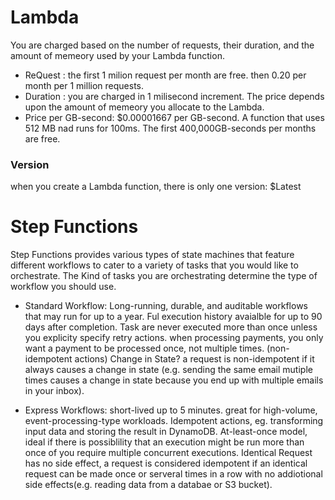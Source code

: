 # Lambda

You are charged based on the number of requests, their duration, and the amount of memeory used by your Lambda function.

* ReQuest : the first 1 milion request per month are free. then 0.20 per month per 1 million requests.
* Duration : you are charged in 1 milisecond increment. The price depends upon the amount of memeory you allocate to the Lambda.
* Price per GB-second: $0.00001667 per GB-second.
A function that uses 512 MB nad runs for 100ms. The first 400,000GB-seconds per months are free.



### Version
when you create a Lambda function, there is only one version: $Latest


# Step Functions
Step Functions provides various types of state machines that feature different workflows to cater to a variety of tasks that you would like to orchestrate.
The Kind of tasks you are orchestrating determine the type of workflow you should use.


* Standard Workflow: Long-running, durable, and auditable workflows that may run for up to a year. Ful execution history avaialble for up to 90 days after completion.
Task are never executed more than once unless you explicity specify retry actions.
when processing payments, you only want a payment to be processed once, not multiple times. (non-idempotent actions)
Change in State? a request is non-idempotent if it always causes a change in state (e.g. sending the same email mutiple times causes a change in state because you end up with multiple emails in your inbox).


* Express Workflows: short-lived up to 5 minutes. great for high-volume, event-processing-type workloads. 
Idempotent actions, eg. transforming input data and storing the result in DynamoDB.
At-least-once model, ideal if there is possiblility that an execution might be run more than once of you require multiple concurrent executions. 
Identical Request has no side effect, a request is considered idempotent if an identical request can be made once or serveral times in a row with no addiotional side effects(e.g. reading data from a databae or S3 bucket).